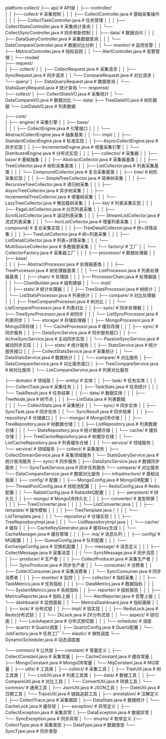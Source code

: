 platform-collect/
├── api/                                    # API层
│   ├── controller/                         
│   │   ├── collect/                       # 采集控制
│   │   │   ├── CollectController.java     # 基础采集操作
│   │   │   ├── CollectTaskController.java # 任务管理
│   │   │   ├── CollectStatsController.java # 采集统计查询
│   │   │   └── CollectSyncController.java  # 同步刷新控制
│   │   ├── data/                          # 数据访问
│   │   │   ├── DataQueryController.java   # 采集数据查询
│   │   │   └── DataCompareController.java # 数据对比分析
│   │   └── monitor/                       # 监控告警
│   │       ├── MetricsController.java     # 指标监控
│   │       └── AlertController.java       # 告警管理
│   └── model/                             
├── request/                        
│   ├── collect/
│   │   ├── CollectRequest.java     # 采集请求
│   │   ├── SyncRequest.java        # 同步请求
│   │   └── CompareRequest.java     # 对比请求
│   └── query/
│       ├── DataQueryRequest.java   # 数据查询
│       └── StatsQueryRequest.java  # 统计查询
└── response/                       
├── collect/
│   ├── CollectStatsVO.java     # 采集统计
│   └── DataCompareVO.java      # 数据对比
└── data/
├── TreeDataVO.java         # 树形数据
└── ListDataVO.java         # 列表数据

├── core/                                   
│   ├── engine/                            # 采集引擎
│   │   ├── base/                         
│   │   │   ├── CollectEngine.java         # 引擎接口
│   │   │   └── AbstractCollectEngine.java # 抽象基类
│   │   └── impl/
│   │       ├── StandardCollectEngine.java  # 标准实现
│   │       ├── AsyncCollectEngine.java     # 异步实现
│   │       ├── IncrementalEngine.java      # 增量采集引擎
│   │       └── DistributedEngine.java      # 分布式实现
│   │
│   ├── collector/                         # 采集器
│   │   ├── base/                         # 基础抽象
│   │   │   ├── AbstractCollector.java    # 采集器基类
│   │   │   ├── TreeCollector.java        # 树形采集基类
│   │   │   ├── ListCollector.java        # 列表采集基类
│   │   │   └── CompoundCollector.java    # 复合采集基类
│   │   ├── tree/                         # 树形采集实现
│   │   │   ├── SimpleTreeCollector.java  # 简单树采集
│   │   │   ├── RecursiveTreeCollector.java # 递归树采集
│   │   │   ├── AsyncTreeCollector.java   # 异步树采集
│   │   │   ├── IncrementalTreeCollector.java # 增量树采集
│   │   │   └── LazyTreeCollector.java    # 懒加载树采集
│   │   ├── list/                         # 列表采集实现
│   │   │   ├── PageListCollector.java    # 分页列表采集
│   │   │   ├── ScrollListCollector.java  # 滚动列表采集
│   │   │   ├── StreamListCollector.java  # 流式列表采集
│   │   │   └── IncrListCollector.java    # 增量列表采集
│   │   ├── compound/                     # 复合采集实现
│   │   │   ├── TreeDetailCollector.java  # 树+详情采集
│   │   │   ├── TreeListCollector.java    # 树+列表采集
│   │   │   ├── ListDetailCollector.java  # 列表+详情采集
│   │   │   └── MultiSourceCollector.java # 多数据源采集
│   │   └── factory/                      # 工厂
│   │       └── CollectorFactory.java     # 采集器工厂
│   │
│   ├── processor/                         # 数据处理器
│   │   ├── base/                         
│   │   │   ├── AbstractProcessor.java    # 处理器基类
│   │   │   ├── TreeProcessor.java        # 树处理器基类
│   │   │   └── ListProcessor.java        # 列表处理器基类
│   │   ├── chain/                        # 处理链
│   │   │   ├── ProcessorChain.java       # 处理器链
│   │   │   └── ChainBuilder.java         # 链构建器
│   │   └── impl/                         
│   │       ├── stats/                    # 统计处理器
│   │       │   ├── TreeStatsProcessor.java # 树统计
│   │       │   └── ListStatsProcessor.java # 列表统计
│   │       ├── compare/                  # 对比处理器  
│   │       │   ├── TreeCompareProcessor.java # 树对比
│   │       │   └── ListCompareProcessor.java # 列表对比
│   │       ├── sync/                     # 同步处理器
│   │       │   ├── TreeSyncProcessor.java # 树同步
│   │       │   └── ListSyncProcessor.java # 列表同步
│   │       └── storage/                  # 存储处理器
│   │           ├── MongoProcessor.java   # MongoDB存储
│   │           └── CacheProcessor.java   # 缓存存储
│   │
│   ├── sync/                             # 同步服务
│   │   ├── DataSyncService.java          # 同步服务接口
│   │   ├── ActiveSyncService.java        # 主动同步实现
│   │   └── PassiveSyncService.java       # 被动同步实现
│   │
│   ├── stats/                            # 统计服务
│   │   ├── StatsService.java             # 统计服务接口
│   │   ├── CollectStatsService.java      # 采集统计
│   │   └── DataStatsService.java         # 数据统计
│   │
│   └── compare/                          # 对比服务
│       ├── DataCompareService.java       # 对比服务接口
│       ├── TreeCompareService.java       # 树对比服务
│       └── ListCompareService.java       # 列表对比服务

├── domain/                               # 领域层
│   ├── entity/                          # 实体
│   │   ├── task/                        # 任务实体
│   │   │   ├── CollectTask.java        # 采集任务
│   │   │   ├── TaskStats.java          # 任务统计
│   │   │   └── TaskResult.java         # 任务结果
│   │   ├── data/                       # 数据实体
│   │   │   ├── TreeNode.java          # 树节点
│   │   │   ├── ListData.java          # 列表数据  
│   │   │   └── CollectStats.java      # 采集统计
│   │   └── sync/                      # 同步实体
│   │       ├── SyncTask.java          # 同步任务
│   │       └── SyncResult.java        # 同步结果
│   │
│   ├── repository/                     # 仓储接口
│   │   ├── mongo/                     # MongoDB仓储
│   │   │   ├── TreeRepository.java    # 树数据仓储
│   │   │   ├── ListRepository.java    # 列表数据仓储
│   │   │   └── StatsRepository.java   # 统计数据仓储
│   │   └── cache/                     # 缓存仓储
│   │       ├── TreeCacheRepository.java # 树缓存仓储
│   │       └── ListCacheRepository.java # 列表缓存仓储
│   │
│   └── service/                        # 领域服务
│   └── service/                        # 领域服务
├── collect/                    # 采集服务
│   ├── CollectDomainService.java  # 采集领域服务
│   └── StatsQueryService.java     # 统计查询服务
├── sync/                       # 同步服务
│   ├── DataSyncService.java    # 数据同步服务
│   └── SyncTaskService.java    # 同步任务服务
└── compare/                    # 对比服务
    └── DataCompareService.java # 数据对比服务
├── infrastructure/                     # 基础设施层
│   ├── config/                        # 配置
│   │   ├── MongoConfig.java          # MongoDB配置
│   │   ├── ThreadPoolConfig.java     # 线程池配置
│   │   ├── RedisConfig.java          # Redis配置
│   │   └── RabbitConfig.java         # RabbitMQ配置
│   │
│   ├── persistent/                    # 持久化
│   │   ├── mongo/                    # MongoDB持久化
│   │   │   ├── converter/           # 类型转换
│   │   │   │   ├── TreeConverter.java
│   │   │   │   └── ListConverter.java
│   │   │   ├── template/            # 操作模板
│   │   │   │   ├── TreeTemplate.java
│   │   │   │   └── ListTemplate.java
│   │   │   └── repository/          # 仓储实现
│   │   │       ├── TreeRepositoryImpl.java
│   │   │       └── ListRepositoryImpl.java
│   │   └── cache/                   # 缓存
│   │       ├── CacheKeyGenerator.java  # 缓存key生成
│   │       └── CacheManager.java    # 缓存管理
│   │
│   ├── mq/                          # 消息队列
│   │   ├── config/                  # MQ配置
│   │   │   ├── QueueConfig.java    # 队列配置
│   │   │   └── ExchangeConfig.java # 交换机配置
│   │   ├── message/                # 消息定义
│   │   │   ├── CollectMessage.java # 采集消息
│   │   │   └── SyncMessage.java    # 同步消息
│   │   ├── producer/               # 生产者
│   │   │   ├── CollectProducer.java # 采集生产者
│   │   │   └── SyncProducer.java  # 同步生产者
│   │   └── consumer/               # 消费者
│   │       ├── CollectConsumer.java # 采集消费者
│   │       └── SyncConsumer.java   # 同步消费者
│   │
│   ├── monitor/                    # 监控
│   │   ├── collector/             # 指标采集
│   │   │   ├── TaskMetrics.java   # 任务指标
│   │   │   ├── DataMetrics.java   # 数据指标
│   │   │   └── SystemMetrics.java # 系统指标
│   │   ├── reporter/              # 指标报告
│   │   │   ├── MetricsReporter.java # 指标上报
│   │   │   └── AlertReporter.java # 告警上报
│   │   └── dashboard/             # 监控面板
│   │       └── MetricsDashboard.java # 指标面板
│   │
│   ├── lock/                      # 分布式锁
│   │   ├── impl/                  # 锁实现
│   │   │   ├── RedisLock.java    # Redis分布式锁
│   │   │   └── ZkLock.java       # ZK分布式锁
│   │   └── aspect/               # 锁切面
│   │       └── LockAspect.java   # 分布式锁切面
│   │
│   └── schedule/                  # 调度
├── quartz/               # Quartz调度
│   ├── QuartzConfig.java # Quartz配置
│   └── JobFactory.java   # 任务工厂
└── elastic/              # 弹性调度
└── DynamicScheduler.java # 动态调度器

└── common/                       # 公共层
├── constant/                # 常量定义
│   ├── CollectConstant.java # 采集常量
│   ├── CacheConstant.java   # 缓存常量
│   ├── MongoConstant.java   # MongoDB常量
│   └── MqConstant.java      # MQ常量
│
├── utils/                   # 工具类
│   ├── collect/            # 采集工具
│   │   ├── TreeUtil.java   # 树工具类
│   │   └── ListUtil.java   # 列表工具类
│   ├── data/               # 数据工具
│   │   ├── CompareUtil.java # 对比工具
│   │   └── ConvertUtil.java # 转换工具
│   └── common/             # 通用工具
│       ├── JsonUtil.java    # JSON工具
│       ├── DateUtil.java    # 日期工具
│       └── TraceUtil.java   # 链路追踪工具
│
├── annotation/             # 注解定义
│   ├── CollectTrace.java   # 采集跟踪
│   ├── DataStats.java      # 数据统计
│   └── CacheLock.java      # 缓存锁
│
├── exception/              # 异常定义
│   ├── CollectException.java # 采集异常
│   ├── DataException.java    # 数据异常
│   └── SyncException.java    # 同步异常
│
└── enums/                  # 枚举定义
├── CollectType.java    # 采集类型
├── DataType.java       # 数据类型
└── SyncType.java       # 同步类型